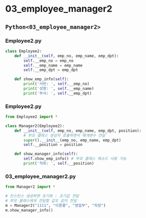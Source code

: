 # 03_employee_manager2

## `Python<03_employee_manager2>`

### Employee2.py
```py
class Employee2:
    def __init__(self, emp_no, emp_name, emp_dpt):
        self.__emp_no = emp_no
        self.__emp_name = emp_name
        self.__emp_dpt = emp_dpt

    def show_emp_info(self):
        print('사번: ', self.__emp_no)
        print('성명: ', self.__emp_name)
        print('부서: ', self.__emp_dpt)
```

### Employee2.py
```py
from Employee2 import *

class Manager2(Employee2):
    def __init__(self, emp_no, emp_name, emp_dpt, position):
        # 부모 클래스 생성자 호출하면서 매개변수 전달
        super().__init__(emp_no, emp_name, emp_dpt) 
        self.__position = position

    def show_manager_info(self):
        self.show_emp_info() # 부모 클래스 메소드 사용 가능
        print('직위: ', self.__position)
```

### 03_employee_manager2.py
```py
from Manager2 import * 

# 인스턴스 생성하면 초기화 : 초기값 전달
# 부모 클래스에게 전달할 값도 같이 전달
m = Manager2("1111", "이몽룡", "영업부", "차장")
m.show_manager_info()
```
